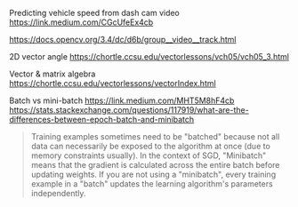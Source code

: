 Predicting vehicle speed from dash cam video
https://link.medium.com/CGcUfeEx4cb

https://docs.opencv.org/3.4/dc/d6b/group__video__track.html

2D vector angle
https://chortle.ccsu.edu/vectorlessons/vch05/vch05_3.html

Vector & matrix algebra
https://chortle.ccsu.edu/vectorlessons/vectorIndex.html

Batch vs mini-batch
https://link.medium.com/MHT5M8hF4cb
https://stats.stackexchange.com/questions/117919/what-are-the-differences-between-epoch-batch-and-minibatch
> Training examples sometimes need to be "batched" because not all data can necessarily be exposed to the algorithm at once (due to memory constraints usually).
> In the context of SGD, "Minibatch" means that the gradient is calculated across the entire batch before updating weights. If you are not using a "minibatch", every training example in a "batch" updates the learning algorithm's parameters independently.
